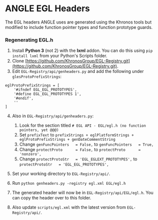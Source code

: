 #  ANGLE EGL Headers

The EGL headers ANGLE uses are generated using the Khronos tools but modified to include function pointer types and function prototype guards.

### Regenerating EGL.h

1. Install **Python 3** (not 2) with the **lxml** addon. You can do this using `pip install lxml` from your Python's Scripts folder.
1. Clone [https://github.com/KhronosGroup/EGL-Registry.git](https://github.com/KhronosGroup/EGL-Registry.git).
1. Edit `EGL-Registry/api/genheaders.py` and add the following under `glesProtoPrefixStrings`:
```# EGL headers use a protection mechanism similar to GLES.
eglProtoPrefixStrings = [
    '#ifndef EGL_EGL_PROTOTYPES',
    '#define EGL_EGL_PROTOTYPES 1',
    '#endif',
    ''
]
```
4. Also in `EGL-Registry/api/genheaders.py`:
   1. Look for the section titled `# EGL API - EGL/egl.h (no function pointers, yet @@@)`
   1. Set `prefixText` to `prefixStrings + eglPlatformStrings + eglProtoPrefixStrings + genDateCommentString`
   1. Change `genFuncPointers   = False,` to `genFuncPointers   = True,`
   1. Change `protectProto      = False,` to `protectProto      = 'nonzero',`
   1. Change `protectProtoStr   = 'EGL_EGLEXT_PROTOTYPES',` to `protectProtoStr   = 'EGL_EGL_PROTOTYPES',`

1. Set your working directory to `EGL-Registry/api/`.
1. Run `python genheaders.py -registry egl.xml EGL/egl.h`
1. The generated header will now be in `EGL-Registry/api/EGL/egl.h`. You can copy the header over to this folder.
1. Also update `scripts/egl.xml` with the latest version from `EGL-Registry/api/`.
